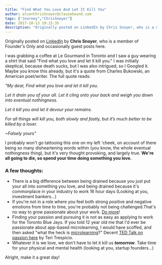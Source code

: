 ```yaml
---
title: "Find What You Love And Let It Kill You"
author: alva+ChrisSnoyer@clausehound.com
tags: ["Journey","ChrisSnoyer"]
date: 2017-10-13 19:15:35
description: "Originally posted on LinkedIn by Chris Snoyer, who is a member of Founder's Only and occasionally guest posts here."
---
```




Originally posted on [LinkedIn](https://www.linkedin.com/pulse/find-what-you-love-let-kill-chris-snoyer/?lipi=urn%3Ali%3Apage%3Ad_flagship3_profile_view_base_post_details%3Bo%2B3uydBqS4OZdl98NTN0aA%3D%3D) by **Chris Snoyer**, who is a member of Founder's Only and occasionally guest posts here.

I was grabbing a coffee at Le Gourmand in Toronto and I saw a guy wearing a shirt that said "Find what you love and let it kill you." I was initially skeptical, because death sucks, but I was also intrigued, so I Googled it. Maybe you know this already, but it's a quote from Charles Bukowski, an American poet/writer. The full quote reads:

*“My dear, Find what you love and let it kill you.*

*Let it drain you of your all. Let it cling onto your back and weigh you down into eventual nothingness.*

*Let it kill you and let it devour your remains.*

*For all things will kill you, both slowly and fastly, but it’s much better to be killed by a lover.*

*~Falsely yours”*

I probably won't go tattooing this one on my left 'cheek, on account of there being so many disheartening words within (you know, the whole eventual nothingness thing), but it's very thought provoking, and largely true. **We're all going to die, so spend your time doing something you love.**

### A few thoughts:

- There is a big difference between being drained because you just put your all into something you love, and being drained because it's commonplace in your industry to work 16 hour days (Looking at you, investment bankers...)
- If you're not in a role where you feel both strong positive and negative emotions from time to time, you're probably not being challenged.That's no way to grow passionate about your work. [Do more](https://www.linkedin.com/pulse/do-more-set-goals-meet-interesting-people-help-each-other-snoyer?trk=mp-reader-card)!
- Finding your passion and pursuing it is not as easy as applying to work for the Toronto Blue Jays. If you told 12 year old me that I'd ever be passionate about app-based microlearning, I would have scoffed, and then asked "what the heck is [microlearning](https://www.google.ca/webhp?sourceid=chrome-instant&amp;ion=1&amp;espv=2&amp;ie=UTF-8#q=microlearning)?" Decent [TED Talk on passion here](https://www.youtube.com/watch?v=6MBaFL7sCb8) by Teri Trespicio.
- Whatever it is we love, we don't have to let it kill us ***tomorrow***. Take time for your physical and mental health (looking at you, startup founders...)

Alright, make it a great day!
